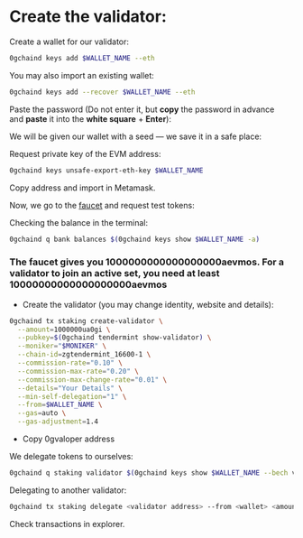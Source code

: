 # **Create the validator:**

Create a wallet for our validator:

```bash
0gchaind keys add $WALLET_NAME --eth
```

You may also import an existing wallet:

```bash
0gchaind keys add --recover $WALLET_NAME --eth
```

Paste the password (Do not enter it, but **copy** the password in advance and **paste** it into the **white square** + **Enter**):


We will be given our wallet with a seed — we save it in a safe place:

Request private key of the EVM address:

```bash
0gchaind keys unsafe-export-eth-key $WALLET_NAME
```

Copy address and import in Metamask.

Now, we go to the [faucet](https://faucet.0g.ai/) and request test tokens:

Checking the balance in the terminal:

```bash
0gchaind q bank balances $(0gchaind keys show $WALLET_NAME -a)
```

### The faucet gives you 1000000000000000000aevmos. For a validator to join an active set, you need at least 10000000000000000000aevmos

- Create the validator (you may change identity, website and details):

```bash
0gchaind tx staking create-validator \
  --amount=1000000ua0gi \
  --pubkey=$(0gchaind tendermint show-validator) \
  --moniker="$MONIKER" \
  --chain-id=zgtendermint_16600-1 \
  --commission-rate="0.10" \
  --commission-max-rate="0.20" \
  --commission-max-change-rate="0.01" \
  --details="Your Details" \
  --min-self-delegation="1" \
  --from=$WALLET_NAME \
  --gas=auto \
  --gas-adjustment=1.4
```

- Copy 0gvaloper address

We delegate tokens to ourselves:

```bash
0gchaind q staking validator $(0gchaind keys show $WALLET_NAME --bech val -a)
```

Delegating to another validator:

```bash
0gchaind tx staking delegate <validator address> --from <wallet> <amount>ua0gi --gas=auto --gas-adjustment=1.4 -y
```

Check transactions in explorer.
